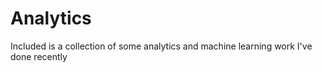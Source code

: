 # Analytics
Included is a collection of some analytics and machine learning work I've done recently
